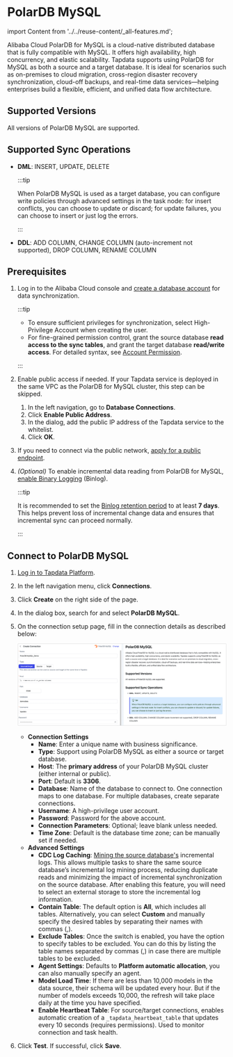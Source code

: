 # PolarDB MySQL

import Content from '../../reuse-content/_all-features.md';

<Content />

Alibaba Cloud PolarDB for MySQL is a cloud-native distributed database that is fully compatible with MySQL. It offers high availability, high concurrency, and elastic scalability. Tapdata supports using PolarDB for MySQL as both a source and a target database. It is ideal for scenarios such as on-premises to cloud migration, cross-region disaster recovery synchronization, cloud-off backups, and real-time data services—helping enterprises build a flexible, efficient, and unified data flow architecture.

## Supported Versions

All versions of PolarDB MySQL are supported.

## Supported Sync Operations

- **DML**: INSERT, UPDATE, DELETE

  :::tip

  When PolarDB MySQL is used as a target database, you can configure write policies through advanced settings in the task node: for insert conflicts, you can choose to update or discard; for update failures, you can choose to insert or just log the errors.

  :::

- **DDL**: ADD COLUMN, CHANGE COLUMN (auto-increment not supported), DROP COLUMN, RENAME COLUMN

## Prerequisites

1. Log in to the Alibaba Cloud console and [create a database account](https://www.alibabacloud.com/help/en/polardb/polardb-for-mysql/user-guide/create-and-manage-database-accounts) for data synchronization.

   :::tip

   - To ensure sufficient privileges for synchronization, select High-Privilege Account when creating the user.
   - For fine-grained permission control, grant the source database **read access to the sync tables**, and grant the target database **read/write access**. For detailed syntax, see [Account Permission](https://www.alibabacloud.com/help/en/polardb/polardb-for-mysql/user-guide/account-permissions).

   :::

2. Enable public access if needed. If your Tapdata service is deployed in the same VPC as the PolarDB for MySQL cluster, this step can be skipped.

   1. In the left navigation, go to **Database Connections**.
   2. Click **Enable Public Address**.
   3. In the dialog, add the public IP address of the Tapdata service to the whitelist.
   4. Click **OK**.

3. If you need to connect via the public network, [apply for a public endpoint](https://www.alibabacloud.com/help/en/polardb/polardb-for-mysql/user-guide/apply-for-a-cluster-endpoint-or-a-primary-endpoint#35097e34565yw).

4. *(Optional)* To enable incremental data reading from PolarDB for MySQL, [enable Binary Logging](https://www.alibabacloud.com/help/en/polardb/polardb-for-mysql/user-guide/enable-binary-logging) (Binlog).

   :::tip

   It is recommended to set the [Binlog retention period](https://www.alibabacloud.com/help/en/polardb/polardb-for-mysql/user-guide/enable-binary-logging#7962e330893uy) to at least **7 days**. This helps prevent loss of incremental change data and ensures that incremental sync can proceed normally.

   :::

## Connect to PolarDB MySQL

1. [Log in to Tapdata Platform](../../user-guide/log-in.md).

2. In the left navigation menu, click **Connections**.

3. Click **Create** on the right side of the page.

4. In the dialog box, search for and select **PolarDB MySQL**.

5. On the connection setup page, fill in the connection details as described below:

   ![PolarDB MySQL Connection](../../images/aliyun_polardb_mysql_connection_settings.png)

   - **Connection Settings**
     - **Name**: Enter a unique name with business significance.
     - **Type**: Support using PolarDB MySQL as either a source or target database.
     - **Host**: The **primary address** of your PolarDB MySQL cluster (either internal or public).
     - **Port**: Default is **3306**.
     - **Database**: Name of the database to connect to. One connection maps to one database. For multiple databases, create separate connections.
     - **Username**: A high-privilege user account.
     - **Password**: Password for the above account.
     - **Connection Parameters**: Optional; leave blank unless needed.
     - **Time Zone**: Default is the database time zone; can be manually set if needed.
   - **Advanced Settings**
     - **CDC Log Caching**: [Mining the source database's](../../user-guide/advanced-settings/share-mining.md) incremental logs. This allows multiple tasks to share the same source database’s incremental log mining process, reducing duplicate reads and minimizing the impact of incremental synchronization on the source database. After enabling this feature, you will need to select an external storage to store the incremental log information.
     - **Contain Table**: The default option is **All**, which includes all tables. Alternatively, you can select **Custom** and manually specify the desired tables by separating their names with commas (,).
     - **Exclude Tables**: Once the switch is enabled, you have the option to specify tables to be excluded. You can do this by listing the table names separated by commas (,) in case there are multiple tables to be excluded.
     - **Agent Settings**: Defaults to **Platform automatic allocation**, you can also manually specify an agent.
     - **Model Load Time**: If there are less than 10,000 models in the data source, their schema will be updated every hour. But if the number of models exceeds 10,000, the refresh will take place daily at the time you have specified.
     - **Enable Heartbeat Table**: For source/target connections, enables automatic creation of a `_tapdata_heartbeat_table` that updates every 10 seconds (requires permissions). Used to monitor connection and task health.

6. Click **Test**. If successful, click **Save**.
